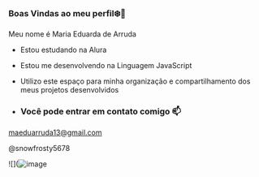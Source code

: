 ### Boas Vindas ao meu perfil❄️🌵

Meu nome é Maria Eduarda de Arruda 

- Estou estudando na Alura
- Estou me desenvolvendo na Linguagem JavaScript
- Utilizo este espaço para minha organização e compartilhamento dos meus projetos desenvolvidos

- ### Você pode entrar em contato comigo 📫

maeduarruda13@gmail.com 

@snowfrosty5678

![](![image](https://github.com/Snowfrosty5678/Snowfrosty5678/assets/169908401/a93bcc17-3076-440b-b16b-276d10879a58)

